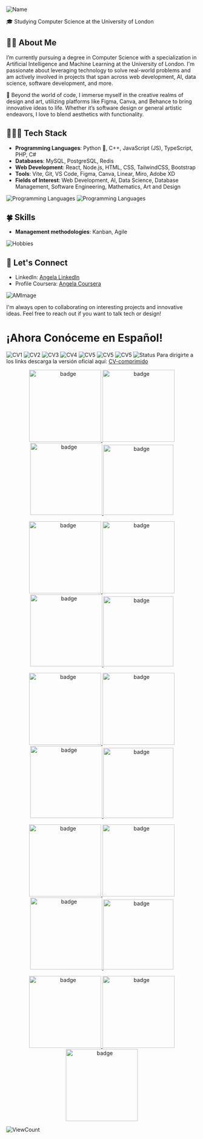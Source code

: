 ![Name](Github/name.png)

🎓 Studying Computer Science at the University of London

## 👧🏽 About Me

I’m currently pursuing a degree in Computer Science with a specialization in Artificial Intelligence and Machine Learning at the University of London. I'm passionate about leveraging technology to solve real-world problems and am actively involved in projects that span across web development, AI, data science, software development, and more.

🎨 Beyond the world of code, I immerse myself in the creative realms of design and art, utilizing platforms like Figma, Canva, and Behance to bring innovative ideas to life. Whether it’s software design or general artistic endeavors, I love to blend aesthetics with functionality.

## 👩🏽‍💻 Tech Stack

- **Programming Languages**: Python 🐍, C++, JavaScript (JS), TypeScript, PHP, C#
- **Databases**: MySQL,  PostgreSQL, Redis
- **Web Development**: React, Node.js, HTML, CSS, TailwindCSS, Bootstrap
- **Tools**: Vite, Git, VS Code, Figma, Canva, Linear, Miro, Adobe XD 
- **Fields of Interest**: Web Development, AI, Data Science, Database Management, Software Engineering, Mathematics, Art and Design
    
![Programming Languages](https://skillicons.dev/icons?i=js,html,css,cpp,python,php,tailwind,gql,p5js)
![Programming Languages](https://skillicons.dev/icons?i=prisma,mysql,postgres,figma,vscode,git,github,vite,vercel)

## 🍀 Skills
- **Management methodologies**: Kanban, Agile

![Hobbies](Github/hobbies-small.png)

  
## 📩 Let's Connect
- LinkedIn: [Angela LinkedIn](https://www.linkedin.com/in/isonoangelapaola/)
- Profile Coursera: [Angela Coursera](https://www.coursera.org/user/f27d45b8ffcf61dfd53b1af9dfc65773)


![AMImage](Github/appleMusic.png)

I'm always open to collaborating on interesting projects and innovative ideas. Feel free to reach out if you want to talk tech or design!


# ¡Ahora Conóceme en Español!
![CV1](CV/1CV.png)
![CV2](CV/2.png)
![CV3](CV/3.png)
![CV4](CV/4.png)
![CV5](CV/5.png)
![CV5](CV/6.png)
![CV5](CV/6CV.png)
![Status](CV/Status.png)
Para dirigirte a los links descarga la versión oficial aquí: [CV-comprimido](https://github.com/angelaL8a/angelaL8a/blob/main/CV/CV-compressed.pdf)


<p align="center">
    <a href="https://www.credly.com/badges/4a31d4bb-f1b3-4b09-8a72-3ef5608ebbae/public_url">
        <img src="https://github.com/angelaL8a/angelaL8a/blob/main/badges/1_data-science-orientation.png" alt="badge" width="190px"/>
    </a> 
    <a href="https://www.credly.com/badges/56ded2ce-4ca2-4837-9ca0-74ddf3ad32c5/public_url">
        <img src="https://github.com/angelaL8a/angelaL8a/blob/main/badges/2_tools-for-data-science-v2.png" alt="badge" width="190px" padding="40px" />
    </a> 
    <a href="https://www.credly.com/badges/cde564b6-9f84-48ab-b8ed-b0cce1cfa9a4/public_url">
        <img src="https://github.com/angelaL8a/angelaL8a/blob/main/badges/3_data-science-methodology.png" alt="badge" width="190px" padding="40px" />
    </a> 
    <a href="https://www.credly.com/badges/83a5fb04-de9f-4199-b909-122531ddc456/public_url">
        <img src="https://github.com/angelaL8a/angelaL8a/blob/main/badges/4_python-for-data-science-and-ai.png" alt="badge" width="185px"/> 
    </a>
</p>

<p align="center"
>
    <a href="https://www.credly.com/badges/d1c741cb-5dab-4127-b1ae-348c2fb07421/public_url">
        <img src="https://github.com/angelaL8a/angelaL8a/blob/main/badges/5_python-project-for-data-science.png" alt="badge" width="190px"/>
    </a> 
    <a href="https://www.credly.com/badges/f07bc370-f68b-465e-9a05-577ad41d23b0/public_url">
        <img src="https://github.com/angelaL8a/angelaL8a/blob/main/badges/6_databases-and-sql-for-data-science.png" alt="badge" width="190px" padding="40px"/>
    </a> 
    <a href="https://www.credly.com/badges/024daddb-fb4b-41ea-9130-fbc9addc1318/public_url">
        <img src="https://github.com/angelaL8a/angelaL8a/blob/main/badges/7_data-analysis-with-python.png" alt="badge" width="190px" padding="40px"/>
    </a 
    <a href="https://www.credly.com/badges/897a404d-9360-4b30-a734-f7a65b242923/public_url">
        <img src="https://github.com/angelaL8a/angelaL8a/blob/main/badges/8_data-visualization-with-python.png" alt="badge" width="185px"/> 
    </a>
</p>

<p align="center">
    <a href="https://www.credly.com/badges/300ae4ff-49e6-4d9a-807a-725b0cd5d75f/public_url">
        <img src="https://github.com/angelaL8a/angelaL8a/blob/main/badges/9_machine-learning-with-python.png" alt="badge" width="190px"/>
    </a> 
   <a href="https://www.credly.com/badges/debdb6d4-fb12-46a9-a52d-fb3a12b2ff91/public_url">
        <img src="https://github.com/angelaL8a/angelaL8a/blob/main/badges/10_applied-data-science-capstone.1.png" alt="badge" width="190px" padding="40px"/>
    </a> 
    <a href="https://www.credly.com/badges/c2d85abb-6559-4a49-9d64-c091f2b4541e/public_url">
        <img src="https://github.com/angelaL8a/angelaL8a/blob/main/enterprise-design-thinking-practitioner.png" alt="badge" width="190px" padding="40px"/>
    </a> 
    <a href="https://www.credly.com/badges/5a05e81e-f507-4874-9bf9-81a192dff58e/public_url">
        <img src="https://github.com/angelaL8a/angelaL8a/blob/main/google-it-support-certificate.2.png" alt="badge" width="185px"/> 
    </a>
</p>

<p align="center">
    <a href="https://www.credly.com/badges/7085e793-6d89-43ac-8643-62c271a0a2f0/public_url">
        <img src="https://github.com/angelaL8a/angelaL8a/blob/main/badges/applied-data-science-specialization-v2.png" alt="badge" width="190px"/>
    </a> 
    <a href="https://www.credly.com/badges/e9e3c07a-7904-4338-adc7-45a0816a9ba0/public_url">
        <img src="https://github.com/angelaL8a/angelaL8a/blob/main/badges/11-generative-ai-essentials-for-data-science.png" alt="badge" width="190px" padding="40px"/>
    </a> 
    <a href="https://www.credly.com/badges/d95067ee-5066-4fb9-b979-3914dea31c1e/public_url">
        <img src="https://github.com/angelaL8a/angelaL8a/blob/main/badges/enterprise-design-thinking-co-creator.png" alt="badge" width="190px" padding="40px"/>
    </a> 
    <a href="https://www.credly.com/badges/c14fc0f8-e275-4e0e-b813-772eef4945a8/public_url">
        <img src="https://github.com/angelaL8a/angelaL8a/blob/main/badges/12_data-scientist-career-guide-and-interview-preparati.png" alt="badge" width="185px"/> 
    </a>
</p>

<p align="center">
    <a href="https://www.credly.com/badges/bb06edc4-8990-453d-8a3a-6a1771da66e8/public_url">
        <img src="https://github.com/angelaL8a/angelaL8a/blob/main/badges/ibm-data-science-professional-certificate.png" alt="badge" width="190px"/>
    </a> 
    <a href="https://www.canva.com/designschool/certification-award/7c64f522-e8a5-4c8f-8b58-5b73a56250e7">
        <img src="https://github.com/angelaL8a/angelaL8a/blob/main/badges/angela-paola-graphic-design-essentials-badge.png" alt="badge" width="190px" padding="40px"/>
    </a> 
    <a href="https://www.canva.com/designschool/certification-award/78ba9f9c-f18b-499e-a9a8-740851c30906">
        <img src="https://github.com/angelaL8a/angelaL8a/blob/main/badges/angela-paola-lozano-ochoa-teacher-essentials-badge.png" alt="badge" width="190px" padding="40px"/>
    </a> 
</p>

![ViewCount](https://views.whatilearened.today/views/github/angelaL8a/angelaL8a.svg?cache=remove)
